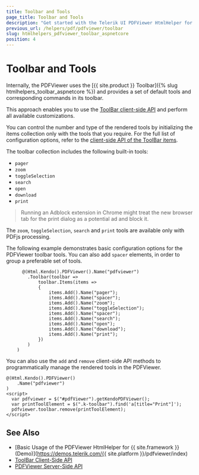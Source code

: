 ```yaml
---
title: Toolbar and Tools
page_title: Toolbar and Tools
description: "Get started with the Telerik UI PDFViewer HtmlHelper for {{ site.framework }} and learn how to use and define the tools in its toolbar."
previous_url: /helpers/pdf/pdfviewer/toolbar
slug: htmlhelpers_pdfviewer_toolbar_aspnetcore
position: 4
---
```


# Toolbar and Tools

Internally, the PDFViewer uses the [{{ site.product }} Toolbar]({% slug htmlhelpers_toolbar_aspnetcore %}) and provides a set of default tools and corresponding commands in its toolbar.

This approach enables you to use the [ToolBar client-side API](https://docs.telerik.com/kendo-ui/api/javascript/ui/toolbar) and perform all available customizations.

You can control the number and type of the rendered tools by initializing the items collection only with the tools that you require. For the full list of configuration options, refer to the [client-side API of the ToolBar items](https://docs.telerik.com/kendo-ui/api/javascript/ui/pdfviewer/configuration/toolbar.items).

The toolbar collection includes the following built-in tools:

* `pager`
* `zoom`
* `toggleSelection`
* `search` 
* `open` 
* `download`
* `print`

> Running an Adblock extension in Chrome might treat the new browser tab for the print dialog as a potential ad and block it.

The `zoom`, `toggleSelection`, `search` and `print` tools are available only with PDFjs processing.

The following example demonstrates basic configuration options for the PDFViewer toolbar tools. You can also add `spacer` elements, in order to group a preferable set of tools. 

```  
      @(Html.Kendo().PDFViewer().Name("pdfviewer")
        .Toolbar(toolbar =>
            toolbar.Items(items =>
            {
                items.Add().Name("pager");
                items.Add().Name("spacer");
                items.Add().Name("zoom");
                items.Add().Name("toggleSelection");
                items.Add().Name("spacer");
                items.Add().Name("search");
                items.Add().Name("open");
                items.Add().Name("download");
                items.Add().Name("print");
            })
        )
    )
```

You can also use the `add` and `remove` client-side API methods to programmatically manage the rendered tools in the PDFViewer.

    @(Html.Kendo().PDFViewer()
        .Name("pdfviewer")     
    )
    <script>    
      var pdfviewer = $("#pdfViewer").getKendoPDFViewer();
      var printToolElement = $(".k-toolbar").find('a[title="Print"]');
      pdfviewer.toolbar.remove(printToolElement);
    </script>

## See Also

* [Basic Usage of the PDFViewer HtmlHelper for {{ site.framework }} (Demo)](https://demos.telerik.com/{{ site.platform }}/pdfviewer/index)
* [ToolBar Client-Side API](https://docs.telerik.com/kendo-ui/api/javascript/ui/toolbar)
* [PDFViewer Server-Side API](/api/pdfviewer)
